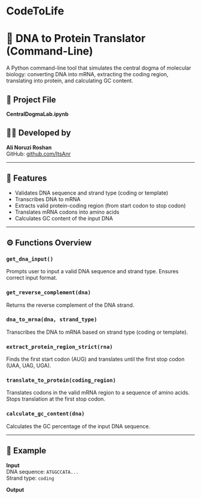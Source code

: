 # CodeToLife
# 🧬 DNA to Protein Translator (Command-Line)

A Python command-line tool that simulates the central dogma of molecular biology: converting DNA into mRNA, extracting the coding region, translating into protein, and calculating GC content.

## 📁 Project File
**CentralDogmaLab.ipynb**

## 👨‍🔬 Developed by
**Ali Noruzi Roshan**  
GitHub: [github.com/ItsAnr](https://github.com/ItsAnr)

---

## 📌 Features

- Validates DNA sequence and strand type (coding or template)
- Transcribes DNA to mRNA
- Extracts valid protein-coding region (from start codon to stop codon)
- Translates mRNA codons into amino acids
- Calculates GC content of the input DNA

---

## ⚙️ Functions Overview

### `get_dna_input()`
Prompts user to input a valid DNA sequence and strand type. Ensures correct input format.

### `get_reverse_complement(dna)`
Returns the reverse complement of the DNA strand.

### `dna_to_mrna(dna, strand_type)`
Transcribes the DNA to mRNA based on strand type (coding or template).

### `extract_protein_region_strict(rna)`
Finds the first start codon (AUG) and translates until the first stop codon (UAA, UAG, UGA).

### `translate_to_protein(coding_region)`
Translates codons in the valid mRNA region to a sequence of amino acids. Stops translation at the first stop codon.

### `calculate_gc_content(dna)`
Calculates the GC percentage of the input DNA sequence.

---

## 🧪 Example

**Input**  
DNA sequence: `ATGGCCATA...`  
Strand type: `coding`

**Output**  
